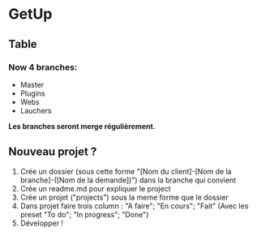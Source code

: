 # GetUp
Table  
-

### Now 4 branches:

- Master
- Plugins
- Webs
- Lauchers

**Les branches seront merge régulièrement.**

Nouveau projet ?
-

1. Crée un dossier (sous cette forme "[Nom du client]-[Nom de la branche]-([Nom de la demande])") dans la branche qui convient
2. Crée un readme.md pour expliquer le project 
3. Crée un projet ("projects")  sous la meme forme que le dossier
4. Dans projet faire trois column : "A faire"; "En cours"; "Fait" (Avec les preset "To do"; "In progress"; "Done")
5. Développer !
